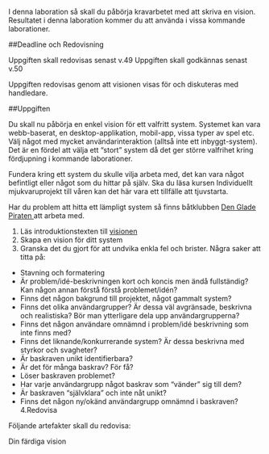 I denna laboration så skall du påbörja kravarbetet med att skriva en vision. Resultatet i denna laboration kommer du att använda i vissa kommande laborationer.

##Deadline och Redovisning

Uppgiften skall redovisas senast v.49
Uppgiften skall godkännas senast v.50

Uppgiften redovisas genom att visionen visas för och diskuteras med handledare.

##Uppgiften

Du skall nu påbörja en enkel vision för ett valfritt system. Systemet kan vara webb-baserat, en desktop-applikation, mobil-app, vissa typer av spel etc. Välj något med mycket användarinteraktion (alltså inte ett inbyggt-system). Det är en fördel att välja ett “stort” system då det ger större valfrihet kring fördjupning i kommande laborationer.

Fundera kring ett system du skulle vilja arbeta med, det kan vara något befintligt eller något som du hittar på själv. Ska du läsa kursen Individuellt mjukvaruprojekt till våren kan det här vara ett tillfälle att tjuvstarta.

Har du problem att hitta ett lämpligt system så finns båtklubben [Den Glade Piraten ](http://coursepress.lnu.se/kurs/iterativ-mjukvaruutveckling/laborationer/l02-vision/den-glade-piraten/) att arbeta med.

1. Läs introduktionstexten till [visionen](https://coursepress.lnu.se/kurs/iterativ-mjukvaruutveckling/laborationer/l02-vision/)
2. Skapa en vision för ditt system
3. Granska det du gjort för att undvika enkla fel och brister. Några saker att titta på:
* Stavning och formatering
* Är problem/idé-beskrivningen kort och koncis men ändå fullständig? Kan någon annan förstå förstå problemet/idén?
* Finns det någon bakgrund till projektet, något gammalt system?
* Finns det olika användargrupper? Är dessa väl avgränsade, beskrivna och realistiska? Bör man ytterligare dela upp användargrupperna?
* Finns det någon användare omnämnd i problem/idé beskrivning som inte finns med?
* Finns det liknande/konkurrerande system? Är dessa beskrivna med styrkor och svagheter?
* Är baskraven unikt identifierbara?
* Är det för många baskrav? För få?
* Löser baskraven problemet?
* Har varje användargrupp något baskrav som “vänder” sig till dem?
* Är baskraven “självklara” och inte nåt unikt?
* Finns det någon ny/okänd användargrupp omnämnd i baskraven?
4.Redovisa

Följande artefakter skall du redovisa:

Din färdiga vision